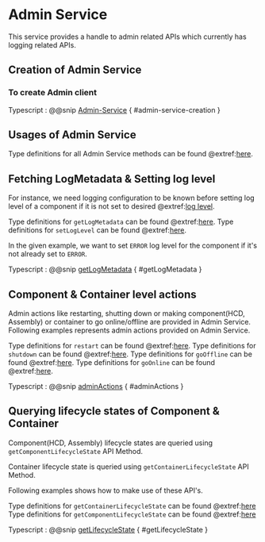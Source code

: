 # Admin Service

This service provides a handle to admin related APIs which currently has logging related APIs.

## Creation of Admin Service

### To create Admin client

Typescript
:   @@snip [Admin-Service](../../../../example/src/documentation/admin/AdminServiceExamples.ts) { #admin-service-creation }

## Usages of Admin Service

Type definitions for all Admin Service methods can be found @extref:[here](ts-docs:interfaces/clients.AdminService.html).

## Fetching LogMetadata & Setting log level

For instance, we need logging configuration to be known before setting log level of a component if it is not set to desired @extref:[log level](ts-docs:modules/models.html#Level).

Type definitions for `getLogMetadata` can be found @extref:[here](ts-docs:interfaces/clients.AdminService.html#getlogmetadata).
Type definitions for `setLogLevel` can be found @extref:[here](ts-docs:interfaces/clients.AdminService.html#setloglevel).

In the given example, we want to set `ERROR` log level for the component if it's not already set to `ERROR`.

Typescript
:   @@snip [getLogMetadata](../../../../example/src/documentation/admin/AdminServiceExamples.ts) { #getLogMetadata }

## Component & Container level actions

Admin actions like restarting, shutting down or making component(HCD, Assembly) or container to go online/offline are provided in Admin Service.
Following examples represents admin actions provided on Admin Service.

Type definitions for `restart` can be found @extref:[here](ts-docs:interfaces/clients.AdminService.html#restart).
Type definitions for `shutdown` can be found @extref:[here](ts-docs:interfaces/clients.AdminService.html#shutdown).
Type definitions for `goOffline` can be found @extref:[here](ts-docs:interfaces/clients.AdminService.html#goOffline).
Type definitions for `goOnline` can be found @extref:[here](ts-docs:interfaces/clients.AdminService.html#goOnline).

Typescript
:   @@snip [adminActions](../../../../example/src/documentation/admin/AdminServiceExamples.ts) { #adminActions }

## Querying lifecycle states of Component & Container

Component(HCD, Assembly) lifecycle states are queried using `getComponentLifecycleState` API Method.

Container lifecycle state is queried using `getContainerLifecycleState` API Method.

Following examples shows how to make use of these API's.

Type definitions for `getContainerLifecycleState` can be found @extref:[here](ts-docs:interfaces/clients.AdminService.html#getContainerLifecycleState)
Type definitions for `getComponentLifecycleState` can be found @extref:[here](ts-docs:interfaces/clients.AdminService.html#getComponentLifecycleState)

Typescript
:   @@snip [getLifecycleState](../../../../example/src/documentation/admin/AdminServiceExamples.ts) { #getLifecycleState }
